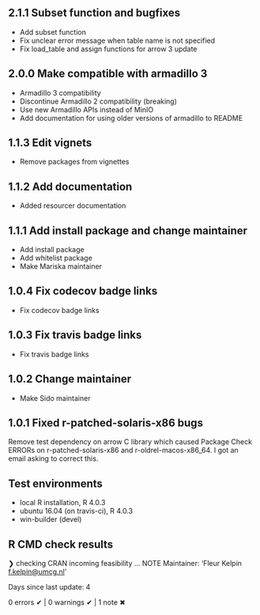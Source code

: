 ## 2.1.1 Subset function and bugfixes
* Add subset function
* Fix unclear error message when table name is not specified 
* Fix load_table and assign functions for arrow 3 update

## 2.0.0 Make compatible with armadillo 3
* Armadillo 3 compatibility
* Discontinue Armadillo 2 compatibility (breaking)
* Use new Armadillo APIs instead of MinIO
* Add documentation for using older versions of armadillo to README

## 1.1.3 Edit vignets
* Remove packages from vignettes

## 1.1.2 Add documentation
* Added resourcer documentation

## 1.1.1 Add install package and change maintainer
* Add install package
* Add whitelist package
* Make Mariska maintainer

## 1.0.4 Fix codecov badge links
* Fix codecov badge links 

## 1.0.3 Fix travis badge links
* Fix travis badge links 

## 1.0.2 Change maintainer
* Make Sido maintainer

## 1.0.1 Fixed r-patched-solaris-x86 bugs
Remove test dependency on arrow C library which caused Package Check ERRORs on
r-patched-solaris-x86 and r-oldrel-macos-x86_64.
I got an email asking to correct this.

## Test environments
* local R installation, R 4.0.3
* ubuntu 16.04 (on travis-ci), R 4.0.3
* win-builder (devel)

## R CMD check results
❯ checking CRAN incoming feasibility ... NOTE
  Maintainer: ‘Fleur Kelpin <f.kelpin@umcg.nl>’
  
  Days since last update: 4

0 errors ✔ | 0 warnings ✔ | 1 note ✖
